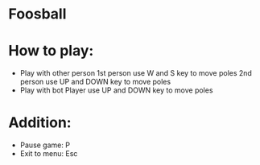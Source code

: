 # Foosball

# How to play:
- Play with other person
  1st person use W and S key to move poles
  2nd person use UP and DOWN key to move poles
- Play with bot
  Player use UP and DOWN key to move poles

# Addition:
- Pause game: P
- Exit to menu: Esc
